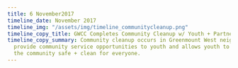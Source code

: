 ```yaml
---
title: 6 November2017
timeline_date: November 2017
timeline_img: "/assets/img/timeline_communitycleanup.png"
timeline_copy_title: GWCC Completes Community Cleanup w/ Youth + Partners
timeline_copy_summary: Community cleanup occurs in Greenmount West neighborhood to
  provide community service opportunities to youth and allows youth to aid in keeping
  the community safe + clean for everyone.
---
```


